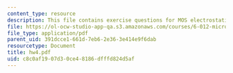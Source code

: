 ```yaml
---
content_type: resource
description: This file contains exercise questions for MOS electrostatics.
file: https://ol-ocw-studio-app-qa.s3.amazonaws.com/courses/6-012-microelectronic-devices-and-circuits-fall-2005/c8c0af1907d30ce48186dfffd824d5af_hw4.pdf
file_type: application/pdf
parent_uid: 391dcce1-661d-7eb6-2e36-3e414e9f6dab
resourcetype: Document
title: hw4.pdf
uid: c8c0af19-07d3-0ce4-8186-dfffd824d5af
---
```

